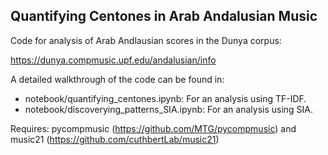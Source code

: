 ## Quantifying Centones in Arab Andalusian Music

Code for analysis of Arab Andlausian scores in the Dunya corpus:

https://dunya.compmusic.upf.edu/andalusian/info

A detailed walkthrough of the code can be found in:
- notebook/quantifying_centones.ipynb: For an analysis using TF-IDF.
- notebook/discoverying_patterns_SIA.ipynb: For an analysis using SIA.

Requires: pycompmusic (https://github.com/MTG/pycompmusic) and music21 (https://github.com/cuthbertLab/music21)
